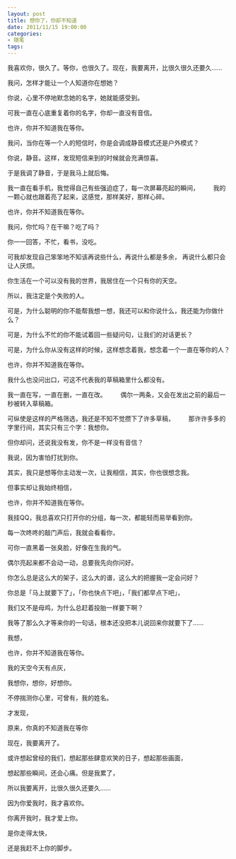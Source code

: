 ```yaml
---
layout: post
title: 想你了，你却不知道
date: 2011/11/15 19:00:00
categories:
- 随笔
tags:
---
```


我喜欢你，很久了。等你，也很久了。现在，我要离开，比很久很久还要久……

我问，怎样才能让一个人知道你在想她？

你说，心里不停地默念她的名字，她就能感受到。

可我一直在心底重复着你的名字，你却一直没有音信。

也许，你并不知道我在等你。

我问，当你在等一个人的短信时，你是会调成静音模式还是户外模式？

你说，静音。这样，发现短信来到的时候就会充满惊喜。

于是我调了静音，于是我马上就后悔。

我一直在看手机，我觉得自己有些强迫症了，每一次屏幕亮起的瞬间， 　　我的一颗心就也跟着亮了起来，这感觉，那样美好，那样心碎。

也许，你并不知道我在等你。

我问，你忙吗？在干嘛？吃了吗？

你一一回答，不忙，看书，没吃。

可我却发现自己笨笨地不知该再说些什么，再说什么都是多余， 再说什么都只会让人厌烦。

你生活在一个可以没有我的世界，我居住在一个只有你的天空。

所以，我注定是个失败的人。

可是，为什么聪明的你不能帮我想一想，我还可以和你说什么，我还能为你做什么？

可是，为什么不忙的你不能试着回一些疑问句，让我们的对话更长？

可是，为什么你从没有这样的时候，这样想念着我，想念着一个一直在等你的人？

也许，你并不知道我在等你。

我什么也没问出口，可这不代表我的草稿箱里什么都没有。

我一直在写，一直在删，一直在改。 　　偶尔一两条，又会在发出之前的最后一秒被转入草稿箱。

可纵使是这样的严格筛选，我还是不知不觉攒下了许多草稿， 　　那许许多多的字里行间，其实只有三个字：我想你。

但你却问，还说我没有发，你不是一样没有音信？

我说，因为害怕打扰到你。

其实，我只是想等你主动发一次，让我相信，其实，你也很想念我。

但事实却让我始终相信，

也许，你并不知道我在等你。

我挂QQ，我总喜欢只打开你的分组，每一次，都能轻而易举看到你。

每一次咚咚的敲门声后，我就会看看你，

可你一直黑着一张臭脸，好像在生我的气。

偶尔亮起来都不会动一动，总要我先向你问好。

你怎么总是这么大的架子，这么大的谱，这么大的把握我一定会问好？

你总是「马上就要下了」，「你也快点下吧」，「我们都早点下吧」，

我们又不是母鸡，为什么总赶着投胎一样要下啊？

我等了那么久才等来你的一句话，根本还没把本儿说回来你就要下了……

我想，

也许，你并不知道我在等你。

我的天空今天有点灰，

我想你，想你，好想你。

不停揣测你心里，可曾有，我的姓名。

才发现，

原来，你真的不知道我在等你

现在，我要离开了。

或许想起曾经的我们，想起那些肆意欢笑的日子，想起那些画面，

想起那些瞬间，还会心痛。但是我累了，

所以我要离开，比很久很久还要久……

因为你爱我时，我才喜欢你。

你离开我时，我才爱上你。

是你走得太快，

还是我赶不上你的脚步。 　　

